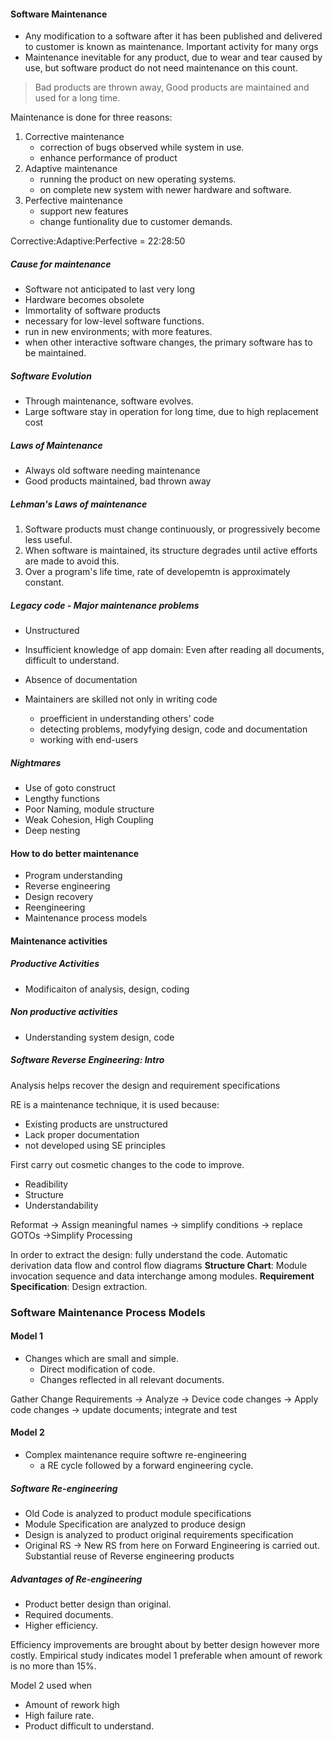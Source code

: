 #### Software Maintenance
* Any modification to a software after it has been published and delivered to customer is known as maintenance. Important activity for many orgs
* Maintenance inevitable for any product, due to wear and tear caused by use, but software product do not need maintenance on this count.

> Bad products are thrown away, Good products are maintained and used for a long time.

Maintenance is done for three reasons:
1. Corrective maintenance
   * correction of bugs observed while system in use.
   * enhance performance of product
2. Adaptive maintenance
   * running the product on new operating systems.
   * on complete new system with newer hardware and software.
3. Perfective maintenance
   * support new features
   * change funtionality due to customer demands.

Corrective:Adaptive:Perfective = 22:28:50

##### Cause for maintenance
* Software not anticipated to last very long
* Hardware becomes obsolete
* Immortality of software products
* necessary for low-level software functions.
* run in new environments; with more features.
* when other interactive software changes, the primary software has to be maintained.

##### Software Evolution
* Through maintenance, software evolves.
* Large software stay in operation for long time, due to high replacement cost

##### Laws of Maintenance
* Always old software needing maintenance
* Good products maintained, bad thrown away

##### Lehman's Laws of maintenance
1. Software products must change continuously, or progressively become less useful.
2. When software is maintained, its structure degrades until active efforts are made to avoid this.
3. Over a program's life time, rate of developemtn is approximately constant.

##### Legacy code - Major maintenance problems
* Unstructured
* Insufficient knowledge of app domain: Even after reading all documents, difficult to understand.
* Absence of documentation

* Maintainers are skilled not only in writing code
	* proefficient in understanding others' code
	* detecting problems, modyfying design, code and documentation
	* working with end-users

##### Nightmares
* Use of goto construct
* Lengthy functions
* Poor Naming, module structure
* Weak Cohesion, High Coupling
* Deep nesting

#### How to do better maintenance
* Program understanding
* Reverse engineering
* Design recovery
* Reengineering
* Maintenance process models

#### Maintenance activities
##### Productive Activities
* Modificaiton of analysis, design, coding
##### Non productive activities
* Understanding system design, code

##### Software Reverse Engineering: Intro
Analysis helps recover the design and requirement specifications

RE is a maintenance technique, it is used because:
* Existing products are unstructured
* Lack proper documentation
* not developed using SE principles

First carry out cosmetic changes to the code to improve.
* Readibility
* Structure
* Understandability

Reformat -> Assign meaningful names -> simplify conditions -> replace GOTOs 
->Simplify Processing

In order to extract the design: fully understand the code.
Automatic derivation data flow and control flow diagrams
**Structure Chart**: Module invocation sequence and data interchange among modules.
**Requirement Specification**: Design extraction.

### Software Maintenance Process Models
#### Model 1
* Changes which are small and simple.
	* Direct modification of code.
	* Changes reflected in all relevant documents.

Gather Change Requirements -> Analyze -> Device code changes -> Apply code changes 
 -> update documents; integrate and test

#### Model 2
* Complex maintenance require softwre re-engineering
	* a RE cycle followed by a forward engineering cycle.


##### Software Re-engineering
* Old Code is analyzed to product module specifications
* Module Specification are analyzed to produce design
* Design is analyzed to product original requirements specification
* Original RS -> New RS
from here on Forward Engineering is carried out. Substantial reuse of Reverse engineering products

##### Advantages of Re-engineering
* Product better design than original.
* Required documents.
* Higher efficiency.

Efficiency improvements are brought about by better design however more costly.
Empirical study indicates model 1 preferable when amount of rework is no more than 15%.

Model 2 used when
* Amount of rework high
* High failure rate.
* Product difficult to understand.

